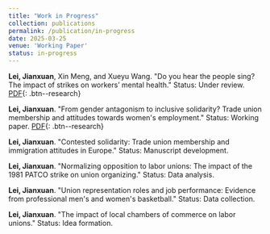 ```yaml
---
title: "Work in Progress"
collection: publications
permalink: /publication/in-progress
date: 2025-03-25
venue: 'Working Paper'
status: in-progress
---
```

**Lei, Jianxuan**, Xin Meng, and Xueyu Wang. "Do you hear the people sing? The impact of strikes on workers’ mental health." Status: Under review. [PDF](https://jianxuan-lei.github.io/files/paper_strike_mental_health.pdf){: .btn--research}

**Lei, Jianxuan**. "From gender antagonism to inclusive solidarity? Trade union membership and attitudes towards women's employment." Status: Working paper. [PDF](https://jianxuan-lei.github.io/files/paper_union_gender.pdf){: .btn--research}

**Lei, Jianxuan**. "Contested solidarity: Trade union membership and immigration attitudes in Europe." Status: Manuscript development.

**Lei, Jianxuan**. "Normalizing opposition to labor unions: The impact of the 1981 PATCO strike on union organizing." Status: Data analysis.

**Lei, Jianxuan**. "Union representation roles and job performance: Evidence from professional men's and women's basketball." Status: Data collection.

**Lei, Jianxuan**. "The impact of local chambers of commerce on labor unions." Status: Idea formation.
